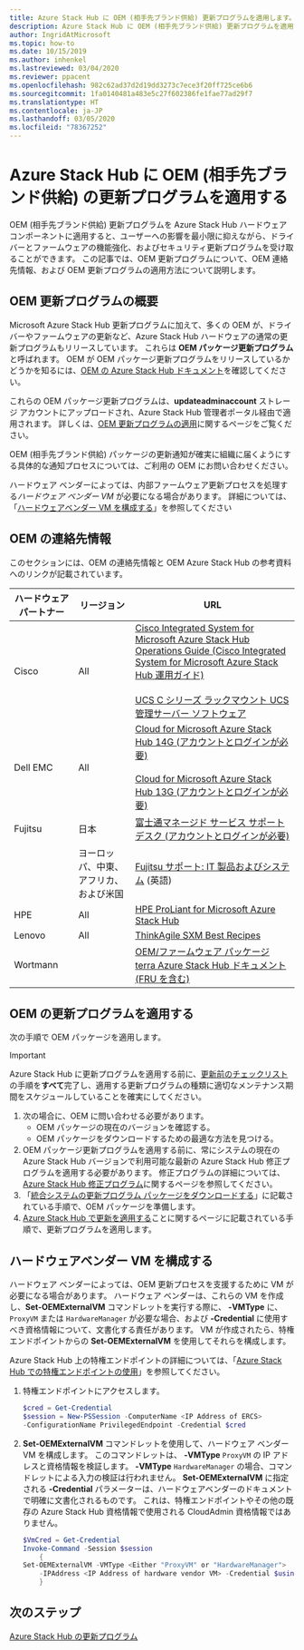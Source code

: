 ```yaml
---
title: Azure Stack Hub に OEM (相手先ブランド供給) 更新プログラムを適用します。
description: Azure Stack Hub に OEM (相手先ブランド供給) 更新プログラムを適用する方法について説明します。
author: IngridAtMicrosoft
ms.topic: how-to
ms.date: 10/15/2019
ms.author: inhenkel
ms.lastreviewed: 03/04/2020
ms.reviewer: ppacent
ms.openlocfilehash: 982c62ad37d2d19dd3273c7ece3f20ff725ce6b6
ms.sourcegitcommit: 1fa0140481a483e5c27f602386fe1fae77ad29f7
ms.translationtype: HT
ms.contentlocale: ja-JP
ms.lasthandoff: 03/05/2020
ms.locfileid: "78367252"
---
```

# <a name="apply-azure-stack-hub-original-equipment-manufacturer-oem-updates"></a>Azure Stack Hub に OEM (相手先ブランド供給) の更新プログラムを適用する

OEM (相手先ブランド供給) 更新プログラムを Azure Stack Hub ハードウェア コンポーネントに適用すると、ユーザーへの影響を最小限に抑えながら、ドライバーとファームウェアの機能強化、およびセキュリティ更新プログラムを受け取ることができます。 この記事では、OEM 更新プログラムについて、OEM 連絡先情報、および OEM 更新プログラムの適用方法について説明します。

## <a name="overview-of-oem-updates"></a>OEM 更新プログラムの概要

Microsoft Azure Stack Hub 更新プログラムに加えて、多くの OEM が、ドライバーやファームウェアの更新など、Azure Stack Hub ハードウェアの通常の更新プログラムもリリースしています。 これらは **OEM パッケージ更新プログラム**と呼ばれます。 OEM が OEM パッケージ更新プログラムをリリースしているかどうかを知るには、[OEM の Azure Stack Hub ドキュメント](#oem-contact-information)を確認してください。

これらの OEM パッケージ更新プログラムは、**updateadminaccount** ストレージ アカウントにアップロードされ、Azure Stack Hub 管理者ポータル経由で適用されます。 詳しくは、[OEM 更新プログラムの適用](#apply-oem-updates)に関するページをご覧ください。

OEM (相手先ブランド供給) パッケージの更新通知が確実に組織に届くようにする具体的な通知プロセスについては、ご利用の OEM にお問い合わせください。

ハードウェア ベンダーによっては、内部ファームウェア更新プロセスを処理する*ハードウェア ベンダー VM* が必要になる場合があります。 詳細については、「[ハードウェアベンダー VM を構成する](#configure-hardware-vendor-vm)」を参照してください

## <a name="oem-contact-information"></a>OEM の連絡先情報 

このセクションには、OEM の連絡先情報と OEM Azure Stack Hub の参考資料へのリンクが記載されています。

| ハードウェア パートナー | リージョン | URL |
|------------------|--------|-------------------------------------------------------------------------------------------------------------------------------------------------------------------------------------------------------------------------------------------------------------------------------------------------------------------------------------------|
| Cisco | All | [Cisco Integrated System for Microsoft Azure Stack Hub Operations Guide (Cisco Integrated System for Microsoft Azure Stack Hub 運用ガイド)](https://aka.ms/aa708e2)<br><br>[UCS C シリーズ ラックマウント UCS 管理サーバー ソフトウェア](https://aka.ms/aa700rq) |
| Dell EMC | All | [Cloud for Microsoft Azure Stack Hub 14G (アカウントとログインが必要)](https://support.emc.com/downloads/44615_Cloud-for-Microsoft-Azure-Stack-14G)<br><br>[Cloud for Microsoft Azure Stack Hub 13G (アカウントとログインが必要)](https://support.emc.com/downloads/42238_Cloud-for-Microsoft-Azure-Stack-13G) |
| Fujitsu | 日本 | [富士通マネージド サービス サポート デスク (アカウントとログインが必要)](https://eservice.fujitsu.com/supportdesk-web/) |
|  | ヨーロッパ、中東、アフリカ、および米国 | [Fujitsu サポート: IT 製品およびシステム](https://support.ts.fujitsu.com/IndexContact.asp?lng=COM&ln=no&LC=del) (英語) |
| HPE | All | [HPE ProLiant for Microsoft Azure Stack Hub](http://www.hpe.com/info/MASupdates) |
| Lenovo | All | [ThinkAgile SXM Best Recipes](https://datacentersupport.lenovo.com/us/en/solutions/ht505122)
| Wortmann |  | [OEM/ファームウェア パッケージ](https://aka.ms/AA6z600)<br>[terra Azure Stack Hub ドキュメント (FRU を含む)](https://aka.ms/aa6zktc)

## <a name="apply-oem-updates"></a>OEM の更新プログラムを適用する

次の手順で OEM パッケージを適用します。

> [!IMPORTANT]
> Azure Stack Hub に更新プログラムを適用する前に、[更新前のチェックリスト](release-notes-checklist.md)の手順を**すべて**完了し、適用する更新プログラムの種類に適切なメンテナンス期間をスケジュールしていることを確実にしてください。

1. 次の場合に、OEM に問い合わせる必要があります。
      - OEM パッケージの現在のバージョンを確認する。  
      - OEM パッケージをダウンロードするための最適な方法を見つける。  
2. OEM パッケージ更新プログラムを適用する前に、常にシステムの現在の Azure Stack Hub バージョンで利用可能な最新の Azure Stack Hub 修正プログラムを適用する必要があります。 修正プログラムの詳細については、[Azure Stack Hub 修正プログラム](azure-stack-servicing-policy.md)に関するページを参照してください。
3. 「[統合システムの更新プログラム パッケージをダウンロードする](azure-stack-servicing-policy.md)」に記載されている手順で、OEM パッケージを準備します。
4. [Azure Stack Hub で更新を適用する](azure-stack-apply-updates.md)ことに関するページに記載されている手順で、更新プログラムを適用します。

## <a name="configure-hardware-vendor-vm"></a>ハードウェアベンダー VM を構成する

ハードウェア ベンダーによっては、OEM 更新プロセスを支援するために VM が必要になる場合があります。 ハードウェア ベンダーは、これらの VM を作成し、**Set-OEMExternalVM** コマンドレットを実行する際に、 **-VMType** に、`ProxyVM` または `HardwareManager` が必要な場合、および **-Credential** に使用すべき資格情報について、文書化する責任があります。 VM が作成されたら、特権エンドポイントからの **Set-OEMExternalVM** を使用してそれらを構成します。

Azure Stack Hub 上の特権エンドポイントの詳細については、「[Azure Stack Hub での特権エンドポイントの使用](azure-stack-privileged-endpoint.md)」を参照してください。

1.  特権エンドポイントにアクセスします。

    ```powershell  
    $cred = Get-Credential
    $session = New-PSSession -ComputerName <IP Address of ERCS>
    -ConfigurationName PrivilegedEndpoint -Credential $cred
    ```

2. **Set-OEMExternalVM** コマンドレットを使用して、ハードウェア ベンダー VM を構成します。 このコマンドレットは、 **-VMType** `ProxyVM` の IP アドレスと資格情報を検証します。 **-VMType** `HardwareManager` の場合、コマンドレットによる入力の検証は行われません。 **Set-OEMExternalVM** に指定される **-Credential** パラメーターは、ハードウェアベンダーのドキュメントで明確に文書化されるものです。  これは、特権エンドポイントやその他の既存の Azure Stack Hub 資格情報で使用される CloudAdmin 資格情報ではありません。

    ```powershell  
    $VmCred = Get-Credential
    Invoke-Command -Session $session
        { 
    Set-OEMExternalVM -VMType <Either "ProxyVM" or "HardwareManager">
        -IPAddress <IP Address of hardware vendor VM> -Credential $using:VmCred
        }
    ```

## <a name="next-steps"></a>次のステップ

[Azure Stack Hub の更新プログラム](azure-stack-updates.md)

